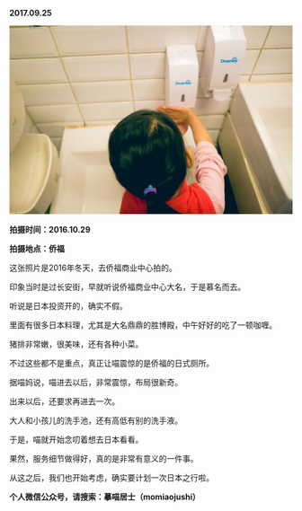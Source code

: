 
          
            
**2017.09.25**



![](img/51001-84a78b4da83f3d6c.jpg)




**拍摄时间：2016.10.29**

**拍摄地点：侨福**

这张照片是2016年冬天，去侨福商业中心拍的。

印象当时是过长安街，早就听说侨福商业中心大名，于是慕名而去。

听说是日本投资开的，确实不假。

里面有很多日本料理，尤其是大名鼎鼎的胜博殿，中午好好的吃了一顿咖喱。

猪排非常嫩，很美味，还有各种小菜。

不过这些都不是重点，真正让喵震惊的是侨福的日式厕所。

据喵妈说，喵进去以后，非常震惊，布局很新奇。

出来以后，还要求再进去一次。

大人和小孩儿的洗手池，还有高低有别的洗手液。

于是，喵就开始念叨着想去日本看看。

果然，服务细节做得好，真的是非常有意义的一件事。

从这之后，我们也开始考虑，确实要计划一次日本之行啦。


**个人微信公众号，请搜索：摹喵居士（momiaojushi）**

          
        